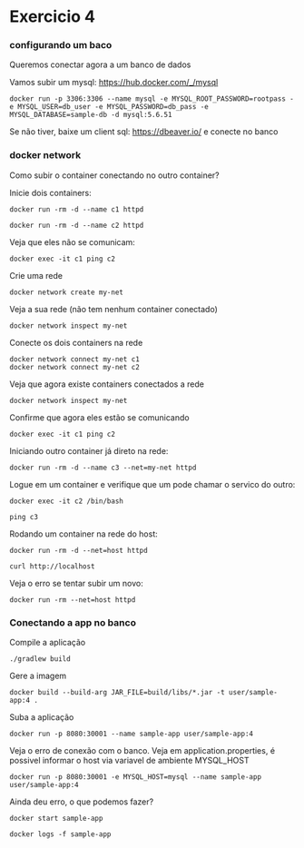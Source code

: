 # Exercicio 4

### configurando um baco

Queremos conectar agora a um banco de dados

Vamos subir um mysql: https://hub.docker.com/_/mysql

```
docker run -p 3306:3306 --name mysql -e MYSQL_ROOT_PASSWORD=rootpass -e MYSQL_USER=db_user -e MYSQL_PASSWORD=db_pass -e MYSQL_DATABASE=sample-db -d mysql:5.6.51
```

Se não tiver, baixe um client sql: https://dbeaver.io/ e conecte no banco

### docker network

Como subir o container conectando no outro container?

Inicie dois containers:

```
docker run -rm -d --name c1 httpd

docker run -rm -d --name c2 httpd
```

Veja que eles não se comunicam:

```
docker exec -it c1 ping c2
```

Crie uma rede

```
docker network create my-net
```

Veja a sua rede (não tem nenhum container conectado)

```
docker network inspect my-net
```

Conecte os dois containers na rede

```
docker network connect my-net c1
docker network connect my-net c2 
```

Veja que agora existe containers conectados a rede

```
docker network inspect my-net
```

Confirme que agora eles estão se comunicando

```
docker exec -it c1 ping c2
```

Iniciando outro container já direto na rede:

```
docker run -rm -d --name c3 --net=my-net httpd
```

Logue em um container e verifique que um pode chamar o servico do outro:

```
docker exec -it c2 /bin/bash

ping c3
```

Rodando um container na rede do host:

```
docker run -rm -d --net=host httpd

curl http://localhost
```

Veja o erro se tentar subir um novo:

```
docker run -rm --net=host httpd
```

### Conectando a app no banco

Compile a aplicação

```
./gradlew build
```

Gere a imagem

```
docker build --build-arg JAR_FILE=build/libs/*.jar -t user/sample-app:4 .
```

Suba a aplicação

```
docker run -p 8080:30001 --name sample-app user/sample-app:4
```

Veja o erro de conexão com o banco. Veja em application.properties, é possivel informar o host via variavel de ambiente MYSQL_HOST

```
docker run -p 8080:30001 -e MYSQL_HOST=mysql --name sample-app user/sample-app:4
```

Ainda deu erro, o que podemos fazer?

```
docker start sample-app

docker logs -f sample-app
```
